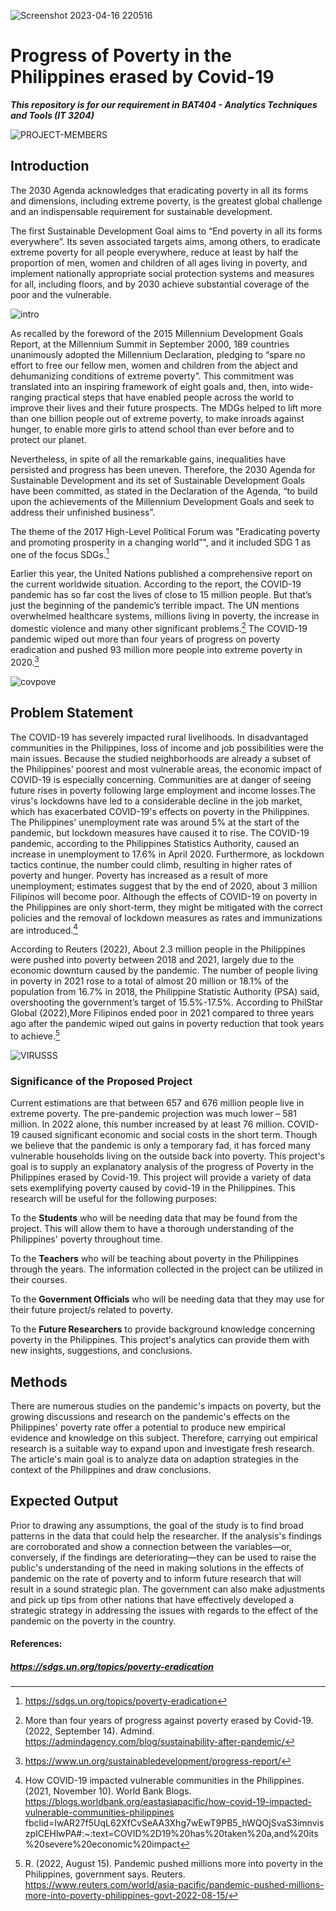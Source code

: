 ![Screenshot 2023-04-16 220516](https://user-images.githubusercontent.com/113661252/232318687-eb0bc4e1-1b4c-401b-8eae-e6c16b3b48f3.png)

#  Progress of Poverty in the Philippines erased by Covid-19
***This repository is for our requirement in BAT404 - Analytics Techniques and Tools (IT 3204)***

![PROJECT-MEMBERS](https://user-images.githubusercontent.com/113661252/232320859-3528286b-ae26-444d-8792-fb4a4c62ec27.png)

## Introduction
The 2030 Agenda acknowledges that eradicating poverty in all its forms and dimensions, including extreme poverty, is the greatest global challenge and an indispensable requirement for sustainable development. 

The first Sustainable Development Goal aims to “End poverty in all its forms everywhere”. Its seven associated targets aims, among others, to eradicate extreme poverty for all people everywhere, reduce at least by half the proportion of men, women and children of all ages living in poverty, and implement nationally appropriate social protection systems and measures for all, including floors, and by 2030 achieve substantial coverage of the poor and the vulnerable.

![intro](https://user-images.githubusercontent.com/113661252/232479176-9da47ea0-dd0a-4960-a59d-58e78183ffde.png)

As recalled by the foreword of the 2015 Millennium Development Goals Report, at the Millennium Summit in September 2000, 189 countries unanimously adopted the Millennium Declaration, pledging to “spare no effort to free our fellow men, women and children from the abject and dehumanizing conditions of extreme poverty”. This commitment was translated into an inspiring framework of eight goals and, then, into wide-ranging practical steps that have enabled people across the world to improve their lives and their future prospects. The MDGs helped to lift more than one billion people out of extreme poverty, to make inroads against hunger, to enable more girls to attend school than ever before and to protect our planet.

Nevertheless, in spite of all the remarkable gains, inequalities have persisted and progress has been uneven. Therefore, the 2030 Agenda for Sustainable Development and its set of Sustainable Development Goals have been committed, as stated in the Declaration of the Agenda, “to build upon the achievements of the Millennium Development Goals and seek to address their unfinished business”.

The theme of the 2017 High-Level Political Forum was "Eradicating poverty and promoting prosperity in a changing world”", and it included SDG 1 as one of the focus SDGs.[^1]

Earlier this year, the United Nations published a comprehensive report on the current worldwide situation. According to the report, the COVID-19 pandemic has so far cost the lives of close to 15 million people. But that’s just the beginning of the pandemic’s terrible impact. The UN mentions overwhelmed healthcare systems, millions living in poverty, the increase in domestic violence and many other significant problems.[^2] The COVID-19 pandemic wiped out more than four years of progress on poverty eradication and pushed 93 million more people into extreme poverty in 2020.[^3]

![covpove](https://user-images.githubusercontent.com/113661252/232517220-5e58c2b4-e653-4d48-a27e-60300bd5563e.png)

## Problem Statement
The COVID-19 has severely impacted rural livelihoods. In disadvantaged communities in the Philippines, loss of income and job possibilities were the main issues. Because the studied neighborhoods are already a subset of the Philippines' poorest and most vulnerable areas, the economic impact of COVID-19 is especially concerning. Communities are at danger of seeing future rises in poverty following large employment and income losses.The virus's lockdowns have led to a considerable decline in the job market, which has exacerbated COVID-19's effects on poverty in the Philippines. The Philippines' unemployment rate was around 5% at the start of the pandemic, but lockdown measures have caused it to rise. The COVID-19 pandemic, according to the Philippines Statistics Authority, caused an increase in unemployment to 17.6% in April 2020. Furthermore, as lockdown tactics continue, the number could climb, resulting in higher rates of poverty and hunger. Poverty has increased as a result of more unemployment; estimates suggest that by the end of 2020, about 3 million Filipinos will become poor. Although the effects of COVID-19 on poverty in the Philippines are only short-term, they might be mitigated with the correct policies and the removal of lockdown measures as rates and immunizations are introduced.[^4]

According to Reuters (2022), About 2.3 million people in the Philippines were pushed into poverty between 2018 and 2021, largely due to the economic downturn caused by the pandemic. The number of people living in poverty in 2021 rose to a total of almost 20 million or 18.1% of the population from 16.7% in 2018, the Philippine Statistic Authority (PSA) said, overshooting the government’s target of 15.5%-17.5%. According to PhilStar Global (2022),More Filipinos ended poor in 2021 compared to three years ago after the pandemic wiped out gains in poverty reduction that took years to achieve.[^5]

![VIRUSSS](https://user-images.githubusercontent.com/113661252/232554989-d2728658-fb43-4586-9986-0a0aba7caf0b.png)

### Significance of the Proposed Project
Current estimations are that between 657 and 676 million people live in extreme poverty. The pre-pandemic projection was much lower – 581 million. In 2022 alone, this number increased by at least 76 million. COVID-19 caused significant economic and social costs in the short term. Though we believe that the pandemic is only a temporary fad, it has forced many vulnerable households living on the outside back into poverty. This project's goal is to supply an explanatory analysis of the progress of Poverty in the Philippines erased by Covid-19. This project will provide a variety of data sets exemplifying poverty caused by covid-19 in the Philippines. This research will be useful for the following purposes:

To the **Students** who will be needing data that may be found from the project. This will allow them to have a thorough understanding of the Philippines' poverty throughout time.

To the **Teachers** who will be teaching about poverty in the Philippines through the years. The information collected in the project can be utilized in their courses.

To the **Government Officials** who will be needing data that they may use for their future project/s related to poverty. 

To the **Future Researchers** to provide background knowledge concerning poverty in the Philippines. This project's analytics can provide them with new insights, suggestions, and conclusions.

## Methods
There are numerous studies on the pandemic's impacts on poverty, but the growing discussions and research on the pandemic's effects on the Philippines' poverty rate offer a potential to produce new empirical evidence and knowledge on this subject. Therefore, carrying out empirical research is a suitable way to expand upon and investigate fresh research. The article's main goal is to analyze data on adaption strategies in the context of the Philippines and draw conclusions. 

## Expected Output
Prior to drawing any assumptions, the goal of the study is to find broad patterns in the data that could help the researcher. If the analysis's findings are corroborated and show a connection between the variables—or, conversely, if the findings are deteriorating—they can be used to raise the public's understanding of the need in making solutions in the effects of pandemic on the rate of poverty and to inform future research that will result in a sound strategic plan. The government can also make adjustments and pick up tips from other nations that have effectively developed a strategic strategy in addressing the issues with regards to the effect of the pandemic on the poverty in the country. 

[^1]: https://sdgs.un.org/topics/poverty-eradication

[^2]: More than four years of progress against poverty erased by Covid-19. (2022, September 14). Admind. https://admindagency.com/blog/sustainability-after-pandemic/

[^3]: https://www.un.org/sustainabledevelopment/progress-report/

[^4]: How COVID-19 impacted vulnerable communities in the Philippines. (2021, November 10). World Bank Blogs. https://blogs.worldbank.org/eastasiapacific/how-covid-19-impacted-vulnerable-communities-philippines fbclid=IwAR27f5UqL62XfCvSeAA3Xhg7wEwT9PB5_hWQOjSvaS3imnviszpICEHlwPA#:~:text=COVID%2D19%20has%20taken%20a,and%20its%20severe%20economic%20impact

[^5]: R. (2022, August 15). Pandemic pushed millions more into poverty in the Philippines, government says. Reuters. https://www.reuters.com/world/asia-pacific/pandemic-pushed-millions-more-into-poverty-philippines-govt-2022-08-15/

#### References:
##### https://sdgs.un.org/topics/poverty-eradication
